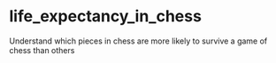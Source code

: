 # life_expectancy_in_chess
 Understand which pieces in chess are more likely to survive a game of chess than others
